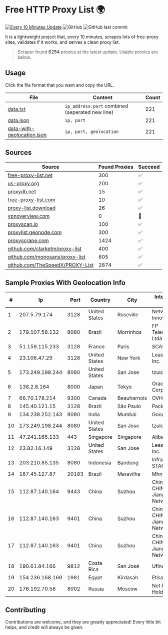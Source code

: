 
# Free HTTP Proxy List 🌍

[![Every 10 Minutes Update](https://github.com/mertguvencli/http-proxy-list/actions/workflows/main.yml/badge.svg?branch=main)](https://github.com/mertguvencli/http-proxy-list/actions/workflows/main.yml)
![GitHub](https://img.shields.io/github/license/mertguvencli/http-proxy-list)
![GitHub last commit](https://img.shields.io/github/last-commit/mertguvencli/http-proxy-list)

It is a lightweight project that, every 10 minutes, scrapes lots of free-proxy sites, validates if it works, and serves a clean proxy list.


> Scraper found **6254** proxies at the latest update. Usable proxies are below.

## Usage

Click the file format that you want and copy the URL.


|File|Content|Count|
|----|-------|-----|
|[data.txt](https://raw.githubusercontent.com/mertguvencli/http-proxy-list/main/proxy-list/data.txt)|`ip_address:port` combined (seperated new line)|221|
|[data.json](https://raw.githubusercontent.com/mertguvencli/http-proxy-list/main/proxy-list/data.json)|`ip, port`|221|
|[data-with-geolocation.json](https://raw.githubusercontent.com/mertguvencli/http-proxy-list/main/proxy-list/data-with-geolocation.json)|`ip, port, geolocation`|221|

## Sources

|Source|Found Proxies|Succeed|
|------|-------------|-------|
|[free-proxy-list.net](https://free-proxy-list.net)|300|✅|
|[us-proxy.org](https://www.us-proxy.org)|200|✅|
|[proxydb.net](http://proxydb.net)|15|✅|
|[free-proxy-list.com](https://free-proxy-list.com/?page=&port=&type%5B%5D=http&type%5B%5D=https&up_time=0&search=Search)|10|✅|
|[proxy-list.download](https://www.proxy-list.download/HTTP)|26|✅|
|[vpnoverview.com](https://vpnoverview.com/privacy/anonymous-browsing/free-proxy-servers)|0|🚫|
|[proxyscan.io](https://www.proxyscan.io)|100|✅|
|[proxylist.geonode.com](https://proxylist.geonode.com/api/proxy-list?limit=300&page=1&sort_by=lastChecked&sort_type=desc&protocols=http,https)|300|✅|
|[proxyscrape.com](https://api.proxyscrape.com/v2/?request=displayproxies&protocol=http&timeout=10000&country=all&ssl=all&anonymity=all)|1424|✅|
|[github.com/clarketm/proxy-list](https://raw.githubusercontent.com/clarketm/proxy-list/master/proxy-list-raw.txt)|400|✅|
|[github.com/monosans/proxy-list](https://raw.githubusercontent.com/monosans/proxy-list/main/proxies/http.txt)|605|✅|
|[github.com/TheSpeedX/PROXY-List](https://raw.githubusercontent.com/TheSpeedX/PROXY-List/master/http.txt)|2874|✅|


## Sample Proxies With Geolocation Info

|#|Ip|Port|Country|City|Internet Service Provider|
|-|--|----|-------|----|-------------------------|
|1|207.5.79.174|3128|United States|Roseville|Network Innovations|
|2|179.107.58.132|8080|Brazil|Morrinhos|FP Telecomunicacoes Ltda|
|3|51.159.115.233|3128|France|Paris|SCALEWAY|
|4|23.106.47.29|3128|United States|New York|Leaseweb USA, Inc.|
|5|173.249.198.244|8080|United States|San Jose|tzulo, inc.|
|6|138.2.8.164|8000|Japan|Tokyo|Oracle Corporation|
|7|66.70.178.214|9300|Canada|Beauharnois|OVH SAS|
|8|145.40.121.15|3128|Brazil|São Paulo|Packet Host, Inc.|
|9|134.238.252.143|8080|India|Mumbai|Google LLC|
|10|173.249.198.244|8080|United States|San Jose|tzulo, inc.|
|11|47.241.165.133|443|Singapore|Singapore|Alibaba.com LLC|
|12|23.82.16.149|3128|United States|San Jose|Leaseweb USA, Inc.|
|13|203.210.85.135|8080|Indonesia|Bandung|Infrastruktur STARNET|
|14|187.45.127.87|20183|Brazil|Maravilha|Mhnet Telecom|
|15|112.87.140.164|9443|China|Suzhou|China Unicom CHINA169 Jiangsu Province Network|
|16|112.87.140.163|9401|China|Suzhou|China Unicom CHINA169 Jiangsu Province Network|
|17|112.87.140.163|9401|China|Suzhou|China Unicom CHINA169 Jiangsu Province Network|
|18|190.61.84.166|9812|Costa Rica|San José|Ufinet Costa Rica|
|19|154.236.168.169|1981|Egypt|Kirdasah|Etisalat Misr|
|20|176.192.70.58|8002|Russia|Moscow|Net By Net Holding LLC|



## Contributing

Contributions are welcome, and they are greatly appreciated! Every
little bit helps, and credit will always be given.

